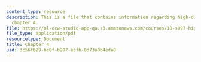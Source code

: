 ```yaml
---
content_type: resource
description: This is a file that contains information regarding high-dimensional statistics
  chapter 4.
file: https://ol-ocw-studio-app-qa.s3.amazonaws.com/courses/18-s997-high-dimensional-statistics-spring-2015/3c56f629bc0fb207ecfb0d73a8b4eda8_MIT18_S997S15_Chapter4.pdf
file_type: application/pdf
resourcetype: Document
title: Chapter 4
uid: 3c56f629-bc0f-b207-ecfb-0d73a8b4eda8
---
```

